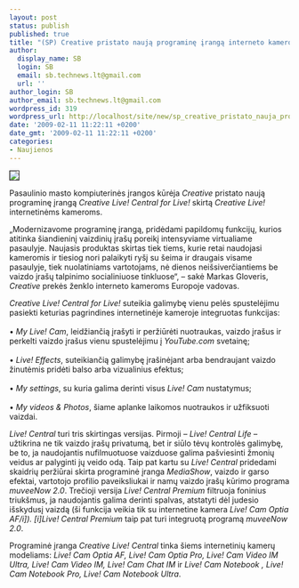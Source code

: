```yaml
---
layout: post
status: publish
published: true
title: "(SP) Creative pristato naują programinę įrangą interneto kameroms"
author:
  display_name: SB
  login: SB
  email: sb.technews.lt@gmail.com
  url: ''
author_login: SB
author_email: sb.technews.lt@gmail.com
wordpress_id: 319
wordpress_url: http://localhost/site/new/sp_creative_pristato_nauja_programine_iranga_interneto_kameroms_/
date: '2009-02-11 11:22:11 +0200'
date_gmt: '2009-02-11 11:22:11 +0200'
categories:
- Naujienos
---
```

<div class="imgright"><img src="http://www.ipix.lt/images/65522522.jpg" border="1" /></div>
<p>Pasaulinio masto kompiuterinės įrangos kūrėja <i>Creative</i> pristato naują programinę įrangą <i>Creative Live! Central for Live!</i> skirtą <i>Creative Live!</i> internetinėms kameroms.</p>
<p>„Modernizavome programinę įrangą, pridėdami papildomų funkcijų, kurios atitinka šiandieninį vaizdinių įrašų poreikį intensyviame virtualiame pasaulyje. Naujasis produktas skirtas tiek tiems, kurie retai naudojasi kameromis ir tiesiog nori palaikyti ryšį su šeima ir draugais visame pasaulyje, tiek nuolatiniams vartotojams, nė dienos neišsiverčiantiems be vaizdo įrašų talpinimo socialiniuose tinkluose“, – sakė Markas Gloveris, <i>Creative</i> prekės ženklo interneto kameroms Europoje vadovas. </p>
<p><i>Creative Live! Central for Live!</i> suteikia galimybę vienu pelės spustelėjimu pasiekti keturias pagrindines internetinėje kameroje integruotas funkcijas:<br />
<br />• <i>My Live! Cam</i>, leidžiančią įrašyti ir peržiūrėti nuotraukas, vaizdo įrašus ir perkelti vaizdo įrašus vienu spustelėjimu į <i>YouTube.com</i> svetainę;<br />
<br />• <i>Live! Effects</i>, suteikiančią galimybę įrašinėjant arba bendraujant vaizdo žinutėmis pridėti balso arba vizualinius efektus;<br />
<br />• <i>My settings</i>, su kuria galima derinti visus <i>Live! Cam</i> nustatymus;<br />
<br />• <i>My videos & Photos</i>, šiame aplanke laikomos nuotraukos ir užfiksuoti vaizdai.</p>
<p><i>Live! Central</i> turi tris skirtingas versijas. Pirmoji – <i>Live! Central Life</i> – užtikrina ne tik vaizdo įrašų privatumą, bet ir siūlo tėvų kontrolės galimybę, be to, ja naudojantis nufilmuotuose vaizduose galima pašviesinti žmonių veidus ar palyginti jų veido odą. Taip pat kartu su <i>Live! Central</i> pridedami skaidrių peržiūrai skirta programinė įranga <i>MediaShow</i>, vaizdo ir garso efektai, vartotojo profilio paveiksliukai ir namų vaizdo įrašų kūrimo programa <i>muveeNow 2.0</i>. Trečioji versija <i>Live! Central Premium</i> filtruoja foninius triukšmus, ja naudojantis galima derinti spalvas, atstatyti dėl judesio išskydusį vaizdą (ši funkcija veikia tik su internetine kamera <i>Live! Cam Optia AF/i]). [i]Live! Central Premium</i> taip pat turi integruotą programą <i>muveeNow 2.0</i>.</p>
<p>Programinė įranga <i>Creative Live! Central</i> tinka šiems internetinių kamerų modeliams: <i>Live! Cam Optia AF, Live! Cam Optia Pro, Live! Cam Video IM Ultra, Live! Cam Video IM, Live! Cam Chat IM</i> ir  <i>Live! Cam Notebook , Live! Cam Notebook Pro, Live! Cam Notebook Ultra</i>.</p>
